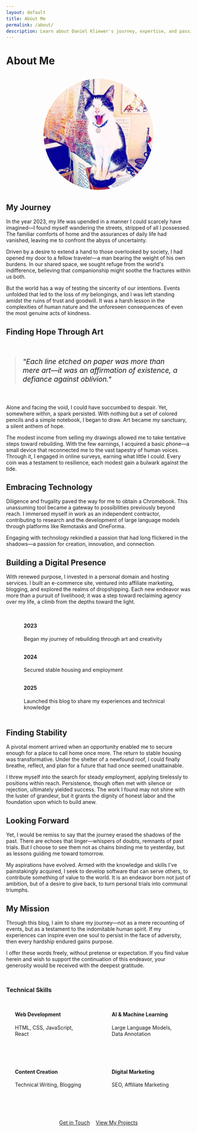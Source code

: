 ```yaml
---
layout: default
title: About Me
permalink: /about/
description: Learn about Daniel Kliewer's journey, expertise, and passion for technology, writing, and helping others through innovative solutions.
---
```


# About Me

<div class="about-image">
  <img src="/static/images/captain.jpg" alt="Daniel Kliewer" loading="lazy" class="profile-image">
</div>

## My Journey

In the year 2023, my life was upended in a manner I could scarcely have imagined—I found myself wandering the streets, stripped of all I possessed. The familiar comforts of home and the assurances of daily life had vanished, leaving me to confront the abyss of uncertainty.

Driven by a desire to extend a hand to those overlooked by society, I had opened my door to a fellow traveler—a man bearing the weight of his own burdens. In our shared space, we sought refuge from the world's indifference, believing that companionship might soothe the fractures within us both.

But the world has a way of testing the sincerity of our intentions. Events unfolded that led to the loss of my belongings, and I was left standing amidst the ruins of trust and goodwill. It was a harsh lesson in the complexities of human nature and the unforeseen consequences of even the most genuine acts of kindness.

## Finding Hope Through Art

<div class="quote-box">
  <blockquote>
    "Each line etched on paper was more than mere art—it was an affirmation of existence, a defiance against oblivion."
  </blockquote>
</div>

Alone and facing the void, I could have succumbed to despair. Yet, somewhere within, a spark persisted. With nothing but a set of colored pencils and a simple notebook, I began to draw. Art became my sanctuary, a silent anthem of hope.

The modest income from selling my drawings allowed me to take tentative steps toward rebuilding. With the few earnings, I acquired a basic phone—a small device that reconnected me to the vast tapestry of human voices. Through it, I engaged in online surveys, earning what little I could. Every coin was a testament to resilience, each modest gain a bulwark against the tide.

## Embracing Technology

Diligence and frugality paved the way for me to obtain a Chromebook. This unassuming tool became a gateway to possibilities previously beyond reach. I immersed myself in work as an independent contractor, contributing to research and the development of large language models through platforms like Remotasks and OneForma. 

Engaging with technology rekindled a passion that had long flickered in the shadows—a passion for creation, innovation, and connection.

## Building a Digital Presence

With renewed purpose, I invested in a personal domain and hosting services. I built an e-commerce site, ventured into affiliate marketing, blogging, and explored the realms of dropshipping. Each new endeavor was more than a pursuit of livelihood; it was a step toward reclaiming agency over my life, a climb from the depths toward the light.

<div class="timeline">
  <div class="timeline-item">
    <div class="timeline-marker"></div>
    <div class="timeline-content">
      <h4>2023</h4>
      <p>Began my journey of rebuilding through art and creativity</p>
    </div>
  </div>
  <div class="timeline-item">
    <div class="timeline-marker"></div>
    <div class="timeline-content">
      <h4>2024</h4>
      <p>Secured stable housing and employment</p>
    </div>
  </div>
  <div class="timeline-item">
    <div class="timeline-marker"></div>
    <div class="timeline-content">
      <h4>2025</h4>
      <p>Launched this blog to share my experiences and technical knowledge</p>
    </div>
  </div>
</div>

## Finding Stability

A pivotal moment arrived when an opportunity enabled me to secure enough for a place to call home once more. The return to stable housing was transformative. Under the shelter of a newfound roof, I could finally breathe, reflect, and plan for a future that had once seemed unattainable.

I threw myself into the search for steady employment, applying tirelessly to positions within reach. Persistence, though often met with silence or rejection, ultimately yielded success. The work I found may not shine with the luster of grandeur, but it grants the dignity of honest labor and the foundation upon which to build anew.

## Looking Forward

Yet, I would be remiss to say that the journey erased the shadows of the past. There are echoes that linger—whispers of doubts, remnants of past trials. But I choose to see them not as chains binding me to yesterday, but as lessons guiding me toward tomorrow.

My aspirations have evolved. Armed with the knowledge and skills I've painstakingly acquired, I seek to develop software that can serve others, to contribute something of value to the world. It is an endeavor born not just of ambition, but of a desire to give back, to turn personal trials into communal triumphs.

## My Mission

Through this blog, I aim to share my journey—not as a mere recounting of events, but as a testament to the indomitable human spirit. If my experiences can inspire even one soul to persist in the face of adversity, then every hardship endured gains purpose.

I offer these words freely, without pretense or expectation. If you find value herein and wish to support the continuation of this endeavor, your generosity would be received with the deepest gratitude.

<div class="skills-section">
  <h3>Technical Skills</h3>
  <div class="skills-grid">
    <div class="skill-item">
      <h4>Web Development</h4>
      <p>HTML, CSS, JavaScript, React</p>
    </div>
    <div class="skill-item">
      <h4>AI & Machine Learning</h4>
      <p>Large Language Models, Data Annotation</p>
    </div>
    <div class="skill-item">
      <h4>Content Creation</h4>
      <p>Technical Writing, Blogging</p>
    </div>
    <div class="skill-item">
      <h4>Digital Marketing</h4>
      <p>SEO, Affiliate Marketing</p>
    </div>
  </div>
</div>

<div class="cta-container">
  <a href="/contact/" class="btn">Get in Touch</a>
  <a href="/projects/" class="btn btn-secondary">View My Projects</a>
</div>

<style>
  .about-image {
    text-align: center;
    margin: 2rem 0;
  }
  
  .profile-image {
    max-width: 300px;
    border-radius: 50%;
    box-shadow: 0 4px 12px var(--shadow);
    transition: transform 0.3s ease, box-shadow 0.3s ease;
    filter: grayscale(0%) !important; /* Override grayscale filter to display in color */
  }
  
  .profile-image:hover {
    transform: scale(1.02);
    box-shadow: 0 8px 24px var(--shadow-hover);
  }
  
  .quote-box {
    background-color: var(--secondary-color);
    border-left: 4px solid var(--primary-color);
    padding: 1.5rem;
    margin: 2rem 0;
    border-radius: 0 var(--border-radius-md) var(--border-radius-md) 0;
  }
  
  .quote-box blockquote {
    font-style: italic;
    font-size: 1.2rem;
    color: var(--primary-color);
    margin: 0;
  }
  
  .timeline {
    position: relative;
    margin: 3rem 0;
    padding-left: 2rem;
  }
  
  .timeline:before {
    content: '';
    position: absolute;
    top: 0;
    left: 0;
    height: 100%;
    width: 2px;
    background-color: var(--primary-color);
  }
  
  .timeline-item {
    position: relative;
    margin-bottom: 2rem;
  }
  
  .timeline-marker {
    position: absolute;
    left: -2rem;
    width: 1rem;
    height: 1rem;
    border-radius: 50%;
    background-color: var(--primary-color);
    border: 2px solid var(--white);
    box-shadow: 0 0 0 2px var(--primary-color);
  }
  
  .timeline-content {
    padding-left: 1rem;
  }
  
  .timeline-content h4 {
    margin-top: 0;
    color: var(--primary-color);
  }
  
  .skills-section {
    margin: 3rem 0;
  }
  
  .skills-grid {
    display: grid;
    grid-template-columns: repeat(auto-fill, minmax(200px, 1fr));
    gap: 1.5rem;
    margin-top: 1.5rem;
  }
  
  .skill-item {
    background-color: var(--white);
    padding: 1.5rem;
    border-radius: var(--border-radius-md);
    box-shadow: 0 4px 12px var(--shadow);
    transition: transform 0.3s ease, box-shadow 0.3s ease;
  }
  
  .skill-item:hover {
    transform: translateY(-5px);
    box-shadow: 0 8px 24px var(--shadow-hover);
  }
  
  .skill-item h4 {
    margin-top: 0;
    color: var(--primary-color);
  }
  
  .cta-container {
    display: flex;
    gap: 1rem;
    margin: 3rem 0;
    justify-content: center;
  }
  
  @media (max-width: 768px) {
    .skills-grid {
      grid-template-columns: 1fr;
    }
    
    .cta-container {
      flex-direction: column;
    }
  }
</style>
